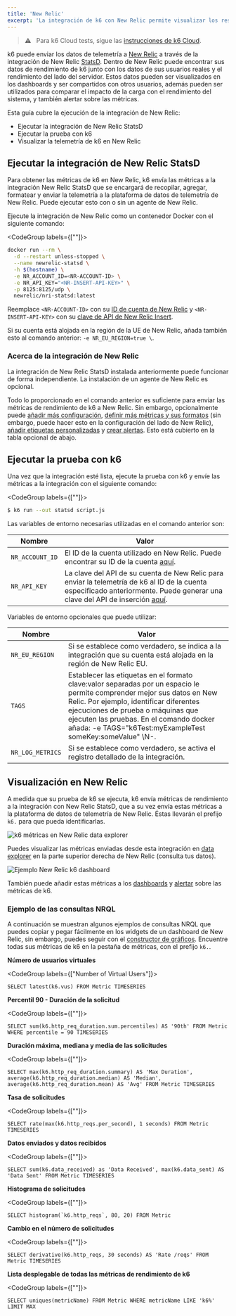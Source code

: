 ```yaml
---
title: 'New Relic'
excerpt: 'La integración de k6 con New Relic permite visualizar los resultados de tests de pruebas de k6 en NewRelic y correlacionarlos con las otras métricas almacenadas en tu New Relic.'
---
```


> ⚠️ &nbsp; Para k6 Cloud tests, sigue las [instrucciones de k6 Cloud](/cloud/integrations/cloud-apm/new-relic).

k6 puede enviar los datos de telemetría a [New Relic](https://newrelic.com/) a través de la integración de New Relic [StatsD](https://docs.newrelic.com/docs/integrations/host-integrations/host-integrations-list/statsd-monitoring-integration-version-2). Dentro de New Relic puede encontrar sus datos de rendimiento de k6 junto con los datos de sus usuarios reales y el rendimiento del lado del servidor. Estos datos pueden ser visualizados en los dashboards y ser compartidos con otros usuarios, además pueden ser utilizados para comparar el impacto de la carga con el rendimiento del sistema, y también alertar sobre las métricas.

Esta guía cubre la ejecución de la integración de New Relic:

- Ejecutar la integración de New Relic StatsD
- Ejecutar la prueba con k6
- Visualizar la telemetría de k6 en New Relic

## Ejecutar la integración de New Relic StatsD

Para obtener las métricas de k6 en New Relic, k6 envía las métricas a la integración New Relic StatsD que se encargará de recopilar, agregar, formatear y enviar la telemetría a la plataforma de datos de telemetría de New Relic. Puede ejecutar esto con o sin un agente de New Relic.

Ejecute la integración de New Relic como un contenedor Docker con el siguiente comando:


<CodeGroup labels={[""]}>

```bash
docker run --rm \
  -d --restart unless-stopped \
  --name newrelic-statsd \
  -h $(hostname) \
  -e NR_ACCOUNT_ID=<NR-ACCOUNT-ID> \
  -e NR_API_KEY="<NR-INSERT-API-KEY>" \
  -p 8125:8125/udp \
  newrelic/nri-statsd:latest
```

</CodeGroup>

Reemplace `<NR-ACCOUNT-ID>` con su [ID de cuenta de New Relic](https://docs.newrelic.com/docs/accounts/accounts-billing/account-setup/account-id#:~:text=If%20you%20have%20a%20single,account%20ID%20is%20displayed%20there.) y `<NR-INSERT-API-KEY>` con su [clave de API de New Relic Insert](https://docs.newrelic.com/docs/insights/insights-data-sources/custom-data/introduction-event-api#register).

Si su cuenta está alojada en la región de la UE de New Relic, añada también esto al comando anterior: `-e NR_EU_REGION=true \`.

### Acerca de la integración de New Relic

La integración de New Relic StatsD instalada anteriormente puede funcionar de forma independiente. La instalación de un agente de New Relic es opcional.

Todo lo proporcionado en el comando anterior es suficiente para enviar las métricas de rendimiento de k6 a New Relic. Sin embargo, opcionalmente puede [añadir más configuración](https://docs.newrelic.com/docs/integrations/host-integrations/host-integrations-list/statsd-monitoring-integration-version-2#configure), [definir más métricas y sus formatos](https://docs.newrelic.com/docs/integrations/host-integrations/host-integrations-list/statsd-monitoring-integration-version-2#metric-format) (sin embargo, puede hacer esto en la configuración del lado de New Relic), [añadir etiquetas personalizadas](https://docs.newrelic.com/docs/integrations/host-integrations/host-integrations-list/statsd-monitoring-integration-version-2#add-tags) y [crear alertas](https://docs.newrelic.com/docs/integrations/host-integrations/host-integrations-list/statsd-monitoring-integration-version-2#alerts). Esto está cubierto en la tabla opcional de abajo.

## Ejecutar la prueba con k6

Una vez que la integración esté lista, ejecute la prueba con k6 y envíe las métricas a la integración con el siguiente comando:

<CodeGroup labels={[""]}>

```bash
$ k6 run --out statsd script.js
```

</CodeGroup>

Las variables de entorno necesarias utilizadas en el comando anterior son:

| Nombre            | Valor                                                                                                                                                                                                                                                       |
| --------------- | ----------------------------------------------------------------------------------------------------------------------------------------------------------------------------------------------------------------------------------------------------------- |
| `NR_ACCOUNT_ID` | El ID de la cuenta utilizado en New Relic. Puede encontrar su ID de la cuenta [aquí](https://docs.newrelic.com/docs/accounts/accounts-billing/account-setup/account-id#:~:text=If%20you%20have%20a%20single,account%20ID%20is%20displayed%20there.).                        |
| `NR_API_KEY`    | La clave del API de su cuenta de New Relic para enviar la telemetría de k6 al ID de la cuenta especificado anteriormente. Puede generar una clave del API de inserción [aquí](https://docs.newrelic.com/docs/insights/insights-data-sources/custom-data/introduction-event-api#register). |

Variables de entorno opcionales que puede utilizar:

| Nombre             | Valor                                                                                                                                                                                                                                                                 |
| ---------------- | --------------------------------------------------------------------------------------------------------------------------------------------------------------------------------------------------------------------------------------------------------------------- |
| `NR_EU_REGION`   | Si se establece como verdadero, se indica a la integración que su cuenta está alojada en la región de New Relic EU.       |
| `TAGS`           | Establecer las etiquetas en el formato clave:valor separadas por un espacio le permite comprender mejor sus datos en New Relic. Por ejemplo, identificar diferentes ejecuciones de prueba o máquinas que ejecuten las pruebas. En el comando docker añada: -e TAGS="k6Test:myExampleTest someKey:someValue" \N-. |
| `NR_LOG_METRICS` | Si se establece como verdadero, se activa el registro detallado de la integración.                                        |

## Visualización en New Relic

A medida que su prueba de k6 se ejecuta, k6 envía métricas de rendimiento a la integración con New Relic StatsD, que a su vez envía estas métricas a la plataforma de datos de telemetría de New Relic. Éstas llevarán el prefijo `k6.` para que pueda identificarlas.

![k6 métricas en New Relic data explorer](images/NewRelic/new-relic-data-explorer.png)

Puedes visualizar las métricas enviadas desde esta integración en [data explorer](https://docs.newrelic.com/docs/insights/use-insights-ui/explore-data/metric-explorer-search-chart-metrics-sent-new-relic-agents) en la parte superior derecha de New Relic (consulta tus datos).


![Ejemplo New Relic k6 dashboard](images/NewRelic/new-relic-dashboard.png)

También puede añadir estas métricas a los [dashboards](https://docs.newrelic.com/docs/query-your-data/explore-query-data/dashboards/introduction-new-relic-one-dashboards) y [alertar](https://docs.newrelic.com/docs/alerts-applied-intelligence/new-relic-alerts/alert-conditions/create-nrql-alert-conditions) sobre las métricas de k6.

### Ejemplo de las consultas NRQL

A continuación se muestran algunos ejemplos de consultas NRQL que puedes copiar y pegar fácilmente en los widgets de un dashboard de New Relic, sin embargo, puedes seguir con el [constructor de gráficos](https://docs.newrelic.com/docs/query-your-data/explore-query-data/query-builder/introduction-query-builder). Encuentre todas sus métricas de k6 en la pestaña de métricas, con el prefijo `k6.`.


**Número de usuarios virtuales**

<CodeGroup labels={["Number of Virtual Users"]}>

```plain
SELECT latest(k6.vus) FROM Metric TIMESERIES
```

</CodeGroup>

**Percentil 90 -  Duración de la solicitud**

<CodeGroup labels={[""]}>

```plain
SELECT sum(k6.http_req_duration.sum.percentiles) AS '90th' FROM Metric WHERE percentile = 90 TIMESERIES
```

</CodeGroup>

**Duración máxima, mediana y media de las solicitudes**

<CodeGroup labels={[""]}>

```plain
SELECT max(k6.http_req_duration.summary) AS 'Max Duration', average(k6.http_req_duration.median) AS 'Median', average(k6.http_req_duration.mean) AS 'Avg' FROM Metric TIMESERIES
```

</CodeGroup>

**Tasa de solicitudes**

<CodeGroup labels={[""]}>

```plain
SELECT rate(max(k6.http_reqs.per_second), 1 seconds) FROM Metric TIMESERIES
```

</CodeGroup>

**Datos enviados y datos recibidos**

<CodeGroup labels={[""]}>

```plain
SELECT sum(k6.data_received) as 'Data Received', max(k6.data_sent) AS 'Data Sent' FROM Metric TIMESERIES
```

</CodeGroup>

**Histograma de solicitudes**

<CodeGroup labels={[""]}>

```plain
SELECT histogram(`k6.http_reqs`, 80, 20) FROM Metric
```

</CodeGroup>

**Cambio en el número de solicitudes**

<CodeGroup labels={[""]}>

```plain
SELECT derivative(k6.http_reqs, 30 seconds) AS 'Rate /reqs' FROM Metric TIMESERIES
```

</CodeGroup>

**Lista desplegable de todas las métricas de rendimiento de k6**

<CodeGroup labels={[""]}>

```plain
SELECT uniques(metricName) FROM Metric WHERE metricName LIKE 'k6%' LIMIT MAX
```

</CodeGroup>
